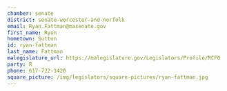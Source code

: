 ```yaml
---
chamber: senate
district: senate-worcester-and-norfolk
email: Ryan.Fattman@masenate.gov
first_name: Ryan
hometown: Sutton
id: ryan-fattman
last_name: Fattman
malegislature_url: https://malegislature.gov/Legislators/Profile/RCF0
party: R
phone: 617-722-1420
square_picture: /img/legislators/square-pictures/ryan-fattman.jpg
---
```

